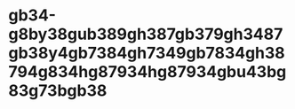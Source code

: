 # gb34-g8by38gub389gh387gb379gh3487gb38y4gb7384gh7349gb7834gh38794g834hg87934hg87934gbu43bg83g73bgb38